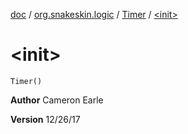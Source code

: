 [doc](../../index.md) / [org.snakeskin.logic](../index.md) / [Timer](index.md) / [&lt;init&gt;](./-init-.md)

# &lt;init&gt;

`Timer()`

**Author**
Cameron Earle

**Version**
12/26/17

